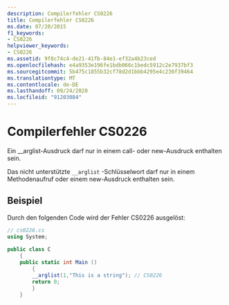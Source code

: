 ```yaml
---
description: Compilerfehler CS0226
title: Compilerfehler CS0226
ms.date: 07/20/2015
f1_keywords:
- CS0226
helpviewer_keywords:
- CS0226
ms.assetid: 9f8c74c4-de21-41fb-84e1-ef32a4b23ced
ms.openlocfilehash: e4a9353e196fe1bdb066c1bedc5912c2e7937bf3
ms.sourcegitcommit: 5b475c1855b32cf78d2d1bbb4295e4c236f39464
ms.translationtype: MT
ms.contentlocale: de-DE
ms.lasthandoff: 09/24/2020
ms.locfileid: "91203084"
---
```

# <a name="compiler-error-cs0226"></a>Compilerfehler CS0226

Ein __arglist-Ausdruck darf nur in einem call- oder new-Ausdruck enthalten sein.  
  
 Das nicht unterstützte `__arglist` -Schlüsselwort darf nur in einem Methodenaufruf oder einem new-Ausdruck enthalten sein.  
  
## <a name="example"></a>Beispiel  

 Durch den folgenden Code wird der Fehler CS0226 ausgelöst:  
  
```csharp  
// cs0226.cs  
using System;  
  
public class C  
    {  
    public static int Main ()  
        {  
        __arglist(1,"This is a string"); // CS0226  
        return 0;  
        }  
    }  
```
